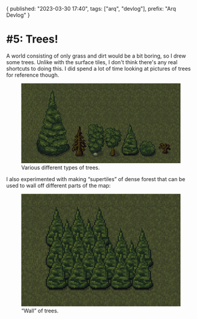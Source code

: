 {
  published: "2023-03-30 17:40",
  tags: ["arq", "devlog"],
  prefix: "Arq Devlog"
}
# #5: Trees!

A world consisting of only grass and dirt would be a bit boring, so I drew some trees.
Unlike with the surface tiles, I don't think there's any real shortcuts to doing this. I did spend a lot of time looking at pictures of trees for reference though.

<figure>
<img src="../images/arq/trees.png" alt="Trees"/>
<figcaption>Various different types of trees.</figcaption>
</figure>

I also experimented with making &ldquo;supertiles&rdquo; of dense forest that can be used to wall off different parts of the map: 

<figure>
<img src="../images/arq/trees2.png" alt="Textures in-game"/>
<figcaption>&ldquo;Wall&rdquo; of trees.</figcaption>
</figure>

